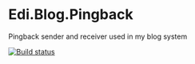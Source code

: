# Edi.Blog.Pingback
Pingback sender and receiver used in my blog system

[![Build status](https://dev.azure.com/ediwang/EdiWang-GitHub-Builds/_apis/build/status/Edi.Blog.Pingback-CI)](https://dev.azure.com/ediwang/EdiWang-GitHub-Builds/_build/latest?definitionId=-1)
